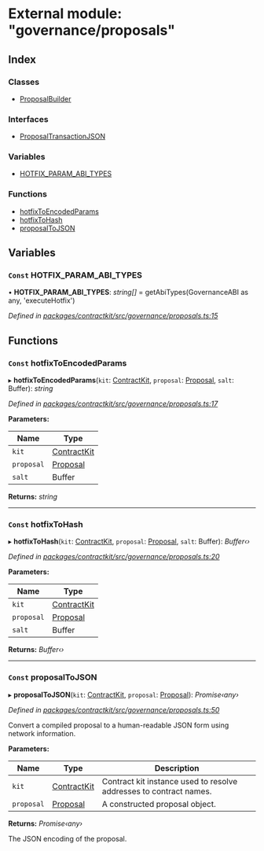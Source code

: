 # External module: "governance/proposals"

## Index

### Classes

* [ProposalBuilder](../classes/_governance_proposals_.proposalbuilder.md)

### Interfaces

* [ProposalTransactionJSON](../interfaces/_governance_proposals_.proposaltransactionjson.md)

### Variables

* [HOTFIX_PARAM_ABI_TYPES](_governance_proposals_.md#const-hotfix_param_abi_types)

### Functions

* [hotfixToEncodedParams](_governance_proposals_.md#const-hotfixtoencodedparams)
* [hotfixToHash](_governance_proposals_.md#const-hotfixtohash)
* [proposalToJSON](_governance_proposals_.md#const-proposaltojson)

## Variables

### `Const` HOTFIX_PARAM_ABI_TYPES

• **HOTFIX_PARAM_ABI_TYPES**: *string[]* = getAbiTypes(GovernanceABI as any, 'executeHotfix')

*Defined in [packages/contractkit/src/governance/proposals.ts:15](https://github.com/celo-org/celo-monorepo/blob/master/packages/contractkit/src/governance/proposals.ts#L15)*

## Functions

### `Const` hotfixToEncodedParams

▸ **hotfixToEncodedParams**(`kit`: [ContractKit](../classes/_kit_.contractkit.md), `proposal`: [Proposal](_wrappers_governance_.md#proposal), `salt`: Buffer): *string*

*Defined in [packages/contractkit/src/governance/proposals.ts:17](https://github.com/celo-org/celo-monorepo/blob/master/packages/contractkit/src/governance/proposals.ts#L17)*

**Parameters:**

Name | Type |
------ | ------ |
`kit` | [ContractKit](../classes/_kit_.contractkit.md) |
`proposal` | [Proposal](_wrappers_governance_.md#proposal) |
`salt` | Buffer |

**Returns:** *string*

___

### `Const` hotfixToHash

▸ **hotfixToHash**(`kit`: [ContractKit](../classes/_kit_.contractkit.md), `proposal`: [Proposal](_wrappers_governance_.md#proposal), `salt`: Buffer): *Buffer‹›*

*Defined in [packages/contractkit/src/governance/proposals.ts:20](https://github.com/celo-org/celo-monorepo/blob/master/packages/contractkit/src/governance/proposals.ts#L20)*

**Parameters:**

Name | Type |
------ | ------ |
`kit` | [ContractKit](../classes/_kit_.contractkit.md) |
`proposal` | [Proposal](_wrappers_governance_.md#proposal) |
`salt` | Buffer |

**Returns:** *Buffer‹›*

___

### `Const` proposalToJSON

▸ **proposalToJSON**(`kit`: [ContractKit](../classes/_kit_.contractkit.md), `proposal`: [Proposal](_wrappers_governance_.md#proposal)): *Promise‹any›*

*Defined in [packages/contractkit/src/governance/proposals.ts:50](https://github.com/celo-org/celo-monorepo/blob/master/packages/contractkit/src/governance/proposals.ts#L50)*

Convert a compiled proposal to a human-readable JSON form using network information.

**Parameters:**

Name | Type | Description |
------ | ------ | ------ |
`kit` | [ContractKit](../classes/_kit_.contractkit.md) | Contract kit instance used to resolve addresses to contract names. |
`proposal` | [Proposal](_wrappers_governance_.md#proposal) | A constructed proposal object. |

**Returns:** *Promise‹any›*

The JSON encoding of the proposal.
